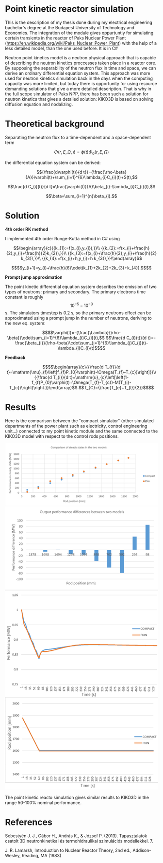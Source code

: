 # Point kinetic reactor simulation
This is the description of my thesis done during my electrical engineering bachelor's degree at the Budapest University of Technology and Economics.
The integration of the module gives oppurtuntiy for 
simulating certain transients in the reactor of Paks Nuclear Power Plant (https://en.wikipedia.org/wiki/Paks_Nuclear_Power_Plant) with the help of a less detailed model, than the one used 
before. It is in C#

Neutron point kinetics model is a neutron physical approach that is capable of describing
the neutron kinetics proccesses taken place in a reactor core. By supposing the 
separability of the neutron flux in time and space, we can derive an ordinary differential 
equation system. This approach was more used for neutron kinetics simulation back in 
the days when the computing capacity was more limited, but today there is opportunity 
for using resource demanding solutions that give a more detailed description. That is why 
in the full scope simulator of Paks NPP, there has been such a solution for neutron kinetics 
that gives a detailed solution: KIKO3D is based on solving diffusion equation and 
nodalizing.

# Theoretical background
Separating the neutron flux to a time-dependent and a space-dependent term
```math
\Phi ({r}, E, \Omega,𝑡) = \phi(t)\Phi_0({r}, E, {\Omega})
```


the differential equation system can be derived:
```math 
{\frac{d\varphi(t)}{d t}}={\frac{\rho-\beta}{A}}\varphi(t)+\sum_{i=1}^{6}\lambda_{i}C_{i}(t)+S(t),
```
```math 
\frac{d C_{i}(t)}{d t}=\frac{\varphi(t)}{A}\beta_{i}-\lambda_{i}C_{i}(t),
```
```math 
\beta=\sum_{i=1}^{n}\beta_{i}.
```
# Solution
**4th order RK method**

I implemented 4th order Runge-Kutta method in C# using 

```math
\begin{array}{c}{{k_{1}:=f(x_{i},y_{i}),}}\\  {{k_{2}:=f(x_{i}+\frac{h}{2},y_{i}+\frac{h}{2}k_{2}),}}\\ {{k_{3}:=f(x_{i}+\frac{h}{2},y_{i}+\frac{h}{2} k_{3}),}}\\ {{k_{4}:=f(x_{i}+h,y_{i}+h k_{3}),}}\\\end{array}
```
```math
$$y_{i+1}=y_{i}+\frac{h}{6}\cdot(k_{1}+2k_{2}+2k_{3}+k_{4}).$$
```
**Prompt jump approximation**

The point kinetic differential equation system describes the emission of two types of neutrons: primary and secondary. The primary electrons time constant is roughly $$10^{-5}-10^{-3}$$ s. The simulators timestep is 0.2 s, so the primary neutrons effect can be approximated using a prompt jump in the number of neutrons, deriving to the new eq. system:
```math
$$\varphi(t)=-{\frac{\Lambda}{\rho-\beta}}\cdot\sum_{i=1}^{6}\lambda_{i}C_{i}(t),$$ 
$$\frac{d C_{i}(t)}{d t}=-\frac{\beta_{i}}{\rho-\beta}\cdot\sum_{j=1}^{6}\lambda_{j}C_{j}(t)-\lambda_{i}C_{i}(t)$$
```

**Feedback**
```math
$$\begin{array}{c}{{\frac{d T_{f}}{d t}=\mathrm{\mu}_{f}\left[f_{f}P_{0}\varphi(t)-\Omega(T_{f}-T_{c})\right]}}\\ {{\frac{d T_{i}}{d t}=\mathrm{u}_{c}\left[\left(1-f_{f}P_{0}\varphi(t)+\Omega(T_{f}-T_{c})-M(T_{i}-T_{c})\right)\right.}}\end{array}$$
$$T_{C}={\frac{T_{e}+T_{l}}{2}}$$
```

# Results
Here is the comparison between the "compact simulator" (other simulated departments of the power plant such as electricity, control engineering unit...) connected to my point kinetic module and the same connected to the KIKO3D model with respect to the control rods positions.

![](https://github.com/virshlee/pointkin/blob/main/comp1.png)
![](https://github.com/virshlee/pointkin/blob/main/comp2.png)
![](https://github.com/virshlee/pointkin/blob/main/comp3.png)

The point kinetic reacto simulation gives similar results to KIKO3D in the range 50-100% nominal performance.
# References
Sebestyén J. J., Gábor H., András K., & József P. (2013). Tapasztalatok csatolt 3D 
neutronkinetikai és termohidraulikai szimulációs modellekkel. 7.


J. R. Lamarsh, Introduction to Nuclear Reactor Theory, 2nd ed., Addison-Wesley, Reading, MA (1983)





